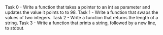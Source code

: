 Task 0 - Write a function that takes a pointer to an int as parameter and updates the value it points to to 98.
Task 1 - Write a function that swaps the values of two integers.
Task 2 - Write a function that returns the length of a string.
Task 3 - Write a function that prints a string, followed by a new line, to stdout.